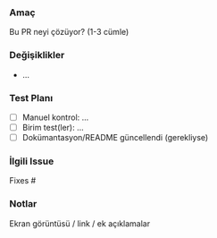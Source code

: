 ### Amaç
Bu PR neyi çözüyor? (1-3 cümle)

### Değişiklikler
- ...

### Test Planı
- [ ] Manuel kontrol: ...
- [ ] Birim test(ler): ...
- [ ] Dokümantasyon/README güncellendi (gerekliyse)

### İlgili Issue
Fixes #

### Notlar
Ekran görüntüsü / link / ek açıklamalar
